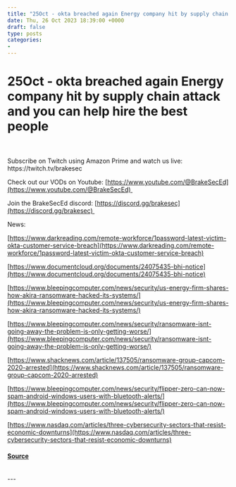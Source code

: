```yaml
---
title: "25Oct - okta breached again Energy company hit by supply chain attack and you can help hire the best people"
date: Thu, 26 Oct 2023 18:39:00 +0000
draft: false
type: posts
categories: 
- 
---
```

# 25Oct - okta breached again Energy company hit by supply chain attack and you can help hire the best people

<br/>

<br/>
Subscribe on Twitch using Amazon Prime and watch us live: https://twitch.tv/brakesec

Check out our VODs on Youtube: [https://www.youtube.com/@BrakeSecEd](https://www.youtube.com/@BrakeSecEd)   
  
Join the BrakeSecEd discord: [https://discord.gg/brakesec](https://discord.gg/brakesec) 

News:

[https://www.darkreading.com/remote-workforce/1password-latest-victim-okta-customer-service-breach](https://www.darkreading.com/remote-workforce/1password-latest-victim-okta-customer-service-breach)

[https://www.documentcloud.org/documents/24075435-bhi-notice](https://www.documentcloud.org/documents/24075435-bhi-notice)

[https://www.bleepingcomputer.com/news/security/us-energy-firm-shares-how-akira-ransomware-hacked-its-systems/](https://www.bleepingcomputer.com/news/security/us-energy-firm-shares-how-akira-ransomware-hacked-its-systems/)

[https://www.bleepingcomputer.com/news/security/ransomware-isnt-going-away-the-problem-is-only-getting-worse/](https://www.bleepingcomputer.com/news/security/ransomware-isnt-going-away-the-problem-is-only-getting-worse/)

[https://www.shacknews.com/article/137505/ransomware-group-capcom-2020-arrested](https://www.shacknews.com/article/137505/ransomware-group-capcom-2020-arrested)

[https://www.bleepingcomputer.com/news/security/flipper-zero-can-now-spam-android-windows-users-with-bluetooth-alerts/](https://www.bleepingcomputer.com/news/security/flipper-zero-can-now-spam-android-windows-users-with-bluetooth-alerts/)

[https://www.nasdaq.com/articles/three-cybersecurity-sectors-that-resist-economic-downturns](https://www.nasdaq.com/articles/three-cybersecurity-sectors-that-resist-economic-downturns)

#### [Source](http://brakeingsecurity.com/25oct)

<br/>
---
